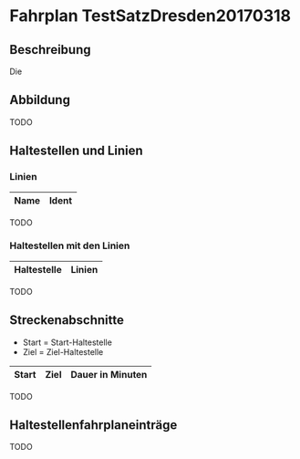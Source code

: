 # Fahrplan TestSatzDresden20170318

## Beschreibung

Die

## Abbildung

TODO

## Haltestellen und Linien

### Linien

| Name | Ident |
| --- | --- |

TODO

### Haltestellen mit den Linien

| Haltestelle | Linien |
| --- | --- |

TODO

## Streckenabschnitte

* Start = Start-Haltestelle
* Ziel = Ziel-Haltestelle

| Start | Ziel | Dauer in Minuten |
| --- | --- | --- |

TODO

## Haltestellenfahrplaneinträge

TODO